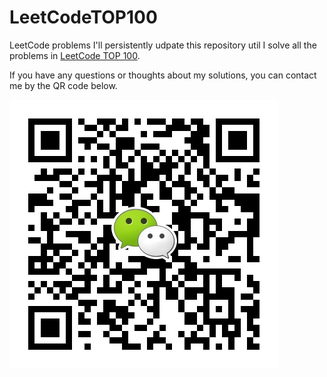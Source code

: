 # LeetCodeTOP100
LeetCode problems
I'll persistently udpate this repository util I solve all the problems in [LeetCode TOP 100](https://leetcode-cn.com/problemset/all/?listId=2cktkvj).

If you have any questions or thoughts about my solutions, you can contact me by the QR code below. 

![wechat](imgs/wechat.jpg)
